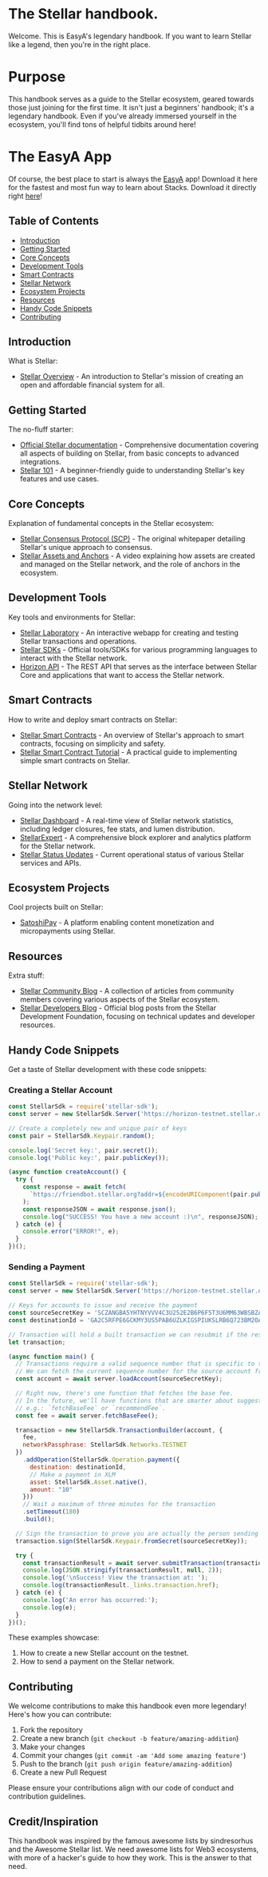 # The Stellar handbook.

Welcome. This is EasyA's legendary handbook. If you want to learn Stellar like a legend, then you're in the right place.

# Purpose

This handbook serves as a guide to the Stellar ecosystem, geared towards those just joining for the first time. It isn't just a beginners' handbook; it's a legendary handbook. Even if you've already immersed yourself in the ecosystem, you'll find tons of helpful tidbits around here!

# The EasyA App

Of course, the best place to start is always the [EasyA](https://www.easya.io) app! Download it here for the fastest and most fun way to learn about Stacks. Download it directly right [here](https://links.easya.io/links/gotoapp)! 

## Table of Contents

- [Introduction](#introduction)
- [Getting Started](#getting-started)
- [Core Concepts](#core-concepts)
- [Development Tools](#development-tools)
- [Smart Contracts](#smart-contracts)
- [Stellar Network](#stellar-network)
- [Ecosystem Projects](#ecosystem-projects)
- [Resources](#resources)
- [Handy Code Snippets](#handy-code-snippets)
- [Contributing](#contributing)

## Introduction

What is Stellar:

- [Stellar Overview](https://www.stellar.org/learn/intro-to-stellar) - An introduction to Stellar's mission of creating an open and affordable financial system for all.

## Getting Started

The no-fluff starter:

- [Official Stellar documentation](https://developers.stellar.org/docs/) - Comprehensive documentation covering all aspects of building on Stellar, from basic concepts to advanced integrations.
- [Stellar 101](https://www.stellar.org/learn/intro-to-stellar) - A beginner-friendly guide to understanding Stellar's key features and use cases.

## Core Concepts

Explanation of fundamental concepts in the Stellar ecosystem:

- [Stellar Consensus Protocol (SCP)](https://www.stellar.org/papers/stellar-consensus-protocol) - The original whitepaper detailing Stellar's unique approach to consensus.
- [Stellar Assets and Anchors](https://youtu.be/Cf9CdFVse-w) - A video explaining how assets are created and managed on the Stellar network, and the role of anchors in the ecosystem.

## Development Tools

Key tools and environments for Stellar:

- [Stellar Laboratory](https://www.stellar.org/laboratory/) - An interactive webapp for creating and testing Stellar transactions and operations.
- [Stellar SDKs](https://developers.stellar.org/docs/tools-and-sdks) - Official tools/SDKs for various programming languages to interact with the Stellar network.
- [Horizon API](https://horizon.stellar.org/) - The REST API that serves as the interface between Stellar Core and applications that want to access the Stellar network.

## Smart Contracts

How to write and deploy smart contracts on Stellar:

- [Stellar Smart Contracts](https://www.stellar.org/developers-blog/smart-contracts-on-stellar) - An overview of Stellar's approach to smart contracts, focusing on simplicity and safety.
- [Stellar Smart Contract Tutorial](https://developers.stellar.org/docs/issuing-assets/anatomy-of-an-asset#example-smart-contract) - A practical guide to implementing simple smart contracts on Stellar.

## Stellar Network

Going into the network level:

- [Stellar Dashboard](https://dashboard.stellar.org/) - A real-time view of Stellar network statistics, including ledger closures, fee stats, and lumen distribution.
- [StellarExpert](https://stellar.expert/explorer/public/) - A comprehensive block explorer and analytics platform for the Stellar network.
- [Stellar Status Updates](https://status.stellar.org/) - Current operational status of various Stellar services and APIs.

## Ecosystem Projects

Cool projects built on Stellar:

- [SatoshiPay](https://satoshipay.io/) - A platform enabling content monetization and micropayments using Stellar.

## Resources

Extra stuff:

- [Stellar Community Blog](https://medium.com/stellar-community) - A collection of articles from community members covering various aspects of the Stellar ecosystem.
- [Stellar Developers Blog](https://www.stellar.org/developers-blog) - Official blog posts from the Stellar Development Foundation, focusing on technical updates and developer resources.

## Handy Code Snippets

Get a taste of Stellar development with these code snippets:

### Creating a Stellar Account

```javascript
const StellarSdk = require('stellar-sdk');
const server = new StellarSdk.Server('https://horizon-testnet.stellar.org');

// Create a completely new and unique pair of keys
const pair = StellarSdk.Keypair.random();

console.log('Secret key:', pair.secret());
console.log('Public key:', pair.publicKey());

(async function createAccount() {
  try {
    const response = await fetch(
      `https://friendbot.stellar.org?addr=${encodeURIComponent(pair.publicKey())}`
    );
    const responseJSON = await response.json();
    console.log("SUCCESS! You have a new account :)\n", responseJSON);
  } catch (e) {
    console.error("ERROR!", e);
  }
})();
```

### Sending a Payment

```javascript
const StellarSdk = require('stellar-sdk');
const server = new StellarSdk.Server('https://horizon-testnet.stellar.org');

// Keys for accounts to issue and receive the payment
const sourceSecretKey = 'SCZANGBA5YHTNYVVV4C3U252E2B6P6F5T3U6MM63WBSBZATAQI3EBTQ4';
const destinationId = 'GA2C5RFPE6GCKMY3US5PAB6UZLKIGSPIUKSLRB6Q723BM2OARMDUYEJ5';

// Transaction will hold a built transaction we can resubmit if the result is unknown.
let transaction;

(async function main() {
  // Transactions require a valid sequence number that is specific to this account.
  // We can fetch the current sequence number for the source account from Horizon.
  const account = await server.loadAccount(sourceSecretKey);

  // Right now, there's one function that fetches the base fee.
  // In the future, we'll have functions that are smarter about suggesting fees,
  // e.g.: `fetchBaseFee` or `recommendFee`.
  const fee = await server.fetchBaseFee();

  transaction = new StellarSdk.TransactionBuilder(account, { 
    fee,
    networkPassphrase: StellarSdk.Networks.TESTNET
  })
    .addOperation(StellarSdk.Operation.payment({
      destination: destinationId,
      // Make a payment in XLM
      asset: StellarSdk.Asset.native(),
      amount: "10"
    }))
    // Wait a maximum of three minutes for the transaction
    .setTimeout(180)
    .build();

  // Sign the transaction to prove you are actually the person sending it.
  transaction.sign(StellarSdk.Keypair.fromSecret(sourceSecretKey));

  try {
    const transactionResult = await server.submitTransaction(transaction);
    console.log(JSON.stringify(transactionResult, null, 2));
    console.log('\nSuccess! View the transaction at: ');
    console.log(transactionResult._links.transaction.href);
  } catch (e) {
    console.log('An error has occurred:');
    console.log(e);
  }
})();
```

These examples showcase:
1. How to create a new Stellar account on the testnet.
2. How to send a payment on the Stellar network.

## Contributing

We welcome contributions to make this handbook even more legendary! Here's how you can contribute:

1. Fork the repository
2. Create a new branch (`git checkout -b feature/amazing-addition`)
3. Make your changes
4. Commit your changes (`git commit -am 'Add some amazing feature'`)
5. Push to the branch (`git push origin feature/amazing-addition`)
6. Create a new Pull Request

Please ensure your contributions align with our code of conduct and contribution guidelines.

## Credit/Inspiration

This handbook was inspired by the famous awesome lists by sindresorhus and the Awesome Stellar list. We need awesome lists for Web3 ecosystems, with more of a hacker's guide to how they work. This is the answer to that need.
